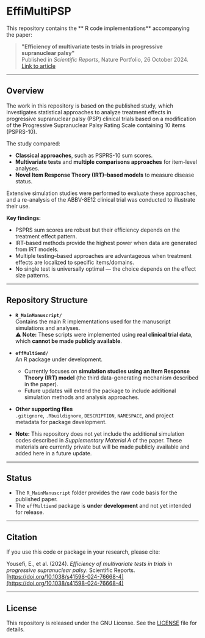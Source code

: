 # EffiMultiPSP

This repository contains the ** R code implementations** accompanying the paper:

> **"Efficiency of multivariate tests in trials in progressive supranuclear palsy"**  
> Published in *Scientific Reports*, Nature Portfolio, 26 October 2024.  
> [Link to article](https://www.nature.com/articles/s41598-024-76668-4)

---

## Overview

The work in this repository is based on the published study, which investigates statistical approaches to analyze treatment effects in progressive supranuclear palsy (PSP) clinical trials based on a modification of the Progressive Supranuclear Palsy Rating Scale containing 10 items (PSPRS-10).  

The study compared:
- **Classical approaches**, such as PSPRS-10 sum scores.  
- **Multivariate tests** and **multiple comparisons approaches** for item-level analyses.  
- **Novel Item Response Theory (IRT)–based models** to measure disease status.  

Extensive simulation studies were performed to evaluate these approaches, and a re-analysis of the ABBV-8E12 clinical trial was conducted to illustrate their use.  

**Key findings:**  
- PSPRS sum scores are robust but their efficiency depends on the treatment effect pattern.  
- IRT-based methods provide the highest power when data are generated from IRT models.  
- Multiple testing–based approaches are advantageous when treatment effects are localized to specific items/domains.  
- No single test is universally optimal — the choice depends on the effect size patterns.  

---

## Repository Structure

- **`R_MainManuscript/`**  
  Contains the main R implementations used for the manuscript simulations and analyses.  
  ⚠️ **Note:** These scripts were implemented using **real clinical trial data**, which **cannot be made publicly available**.  

- **`effMultiend/`**  
  An R package under development.  
  - Currently focuses on **simulation studies using an Item Response Theory (IRT) model** (the third data-generating mechanism described in the paper).  
  - Future updates will extend the package to include additional simulation methods and analysis approaches.  

- **Other supporting files**  
  `.gitignore`, `.Rbuildignore`, `DESCRIPTION`, `NAMESPACE`, and project metadata for package development.

- **Note:** This repository does not yet include the additional simulation codes described in *Supplementary Material A* of the paper. These materials are currently private but will be made publicly available and added here in a future update.

---

## Status

- The `R_MainManuscript` folder provides the raw code basis for the published paper.  
- The `effMultiend` package is **under development** and not yet intended for release.

---

## Citation

If you use this code or package in your research, please cite:

Yousefi, E., et al. (2024). *Efficiency of multivariate tests in trials in progressive supranuclear palsy*. Scientific Reports.  
[https://doi.org/10.1038/s41598-024-76668-4](https://doi.org/10.1038/s41598-024-76668-4)

---

## License

This repository is released under the GNU License. See the [LICENSE](LICENSE) file for details.
